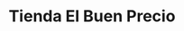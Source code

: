 ---
title: "Tienda El Buen Precio"
url: /guatemala-city/tienda-el-buen-precio/
shop: Lebensmittel
---